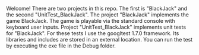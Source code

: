 Welcome!
There are two projects in this repo.
The first is "BlackJack" and the second "UnitTest_BlackJack".
The project "BlackJack" implements the game BlackJack. 
The game is playable via the standard console with keyboard user inputs.
Project "UnitTest_BlackJack" implements unit tests for "BlackJack". 
For these tests I use the googltest 1.7.0 framework. 
Its libraries and includes are stored in an external location.
You can run the test by executing the exe file in the Debug folder.


